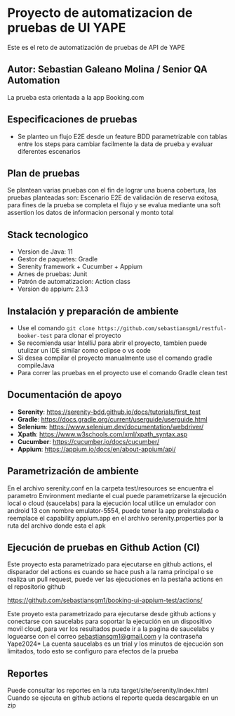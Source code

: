 
# Proyecto de automatizacion de pruebas de UI YAPE
Este es el reto de automatización de pruebas de API de YAPE

## Autor: Sebastian Galeano Molina / Senior QA Automation
La prueba esta orientada a la app Booking.com

## Especificaciones de pruebas

* Se planteo un flujo E2E desde un feature BDD parametrizable con tablas entre los steps para cambiar facilmente la data de prueba y evaluar diferentes escenarios

## Plan de pruebas
Se plantean varias pruebas con el fin de lograr una buena cobertura, las pruebas planteadas son:
Escenario E2E de validación de reserva exitosa, para fines de la prueba se completa el flujo y se evalua mediante una soft assertion los datos
de informacion personal y monto total

## Stack tecnologico

* Version de Java: 11
* Gestor de paquetes: Gradle
* Serenity framework + Cucumber + Appium
* Arnes de pruebas: Junit
* Patrón de automatizacion: Action class
* Version de appium: 2.1.3

## Instalación y preparación de ambiente

* Use el comando `git clone https://github.com/sebastiansgm1/restful-booker-test` para clonar el proyecto
* Se recomienda usar IntelliJ para abrir el proyecto, tambien puede utulizar un IDE similar como eclipse o vs code
* Si desea compilar el proyecto manualmente use el comando gradle compileJava
* Para correr las pruebas en el proyecto use el comando Gradle clean test

## Documentación de apoyo
- **Serenity**: https://serenity-bdd.github.io/docs/tutorials/first_test
- **Gradle**: https://docs.gradle.org/current/userguide/userguide.html
- **Selenium**: https://www.selenium.dev/documentation/webdriver/
- **Xpath**: https://www.w3schools.com/xml/xpath_syntax.asp
- **Cucumber**: https://cucumber.io/docs/cucumber/
- **Appium**: https://appium.io/docs/en/about-appium/api/

## Parametrización de ambiente

En el archivo serenity.conf en la carpeta test/resources se encuentra el parametro
Environment mediante el cual puede parametrizarse la ejecución local o cloud (saucelabs)
para la ejecución local utilice un emulador con android 13 con nombre emulator-5554,
puede tener la app preinstalada o reemplace el capability appium.app en el archivo 
serenity.properties por la ruta del archivo donde esta el apk

## Ejecución de pruebas en Github Action (CI)

Este proyecto esta parametrizado para ejecutarse en github actions, el disparador del
actions es cuando se hace push a la rama principal o se realiza un pull request,
puede ver las ejecuciones en la pestaña actions en el repositorio github

https://github.com/sebastiansgm1/booking-ui-appium-test/actions/

Este proyeto esta parametrizado para ejecutarse desde github actions y conectarse con 
saucelabs para soportar la ejecución en un dispositivo movil cloud,
para ver los resultados puede ir a la pagina de saucelabs y loguearse con el correo
sebastiansgm1@gmail.com y la contraseña Yape2024*
La cuenta saucelabs es un trial y los minutos de ejecución son limitados, todo esto se 
configuro para efectos de la prueba

## Reportes
Puede consultar los reportes en la ruta target/site/serenity/index.html
Cuando se ejecuta en github actions el reporte queda descargable en un zip



